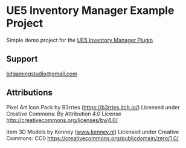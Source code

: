 # UE5 Inventory Manager Example Project

Simple demo project for the [UE5 Inventory Manager Plugin](https://github.com/dtb1996/UE5-Inventory-Manager)

## Support
[bitgamingstudio@gmail.com](mailto:bitgamingstudio@gmail.com)

## Attributions
Pixel Art Icon Pack by B3rries (https://b3rries.itch.io/)
Licensed under Creative Commons: By Attribution 4.0 License
http://creativecommons.org/licenses/by/4.0/

Item 3D Models by Kenney (www.kenney.nl)
Licensed under Creative Commons: CC0
https://creativecommons.org/publicdomain/zero/1.0/
